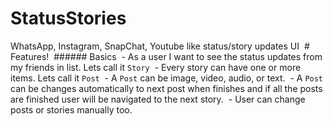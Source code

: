 # StatusStories
WhatsApp, Instagram, SnapChat, Youtube like status/story updates UI
 # Features!  ###### Basics   - As a user I want to see the status updates from my friends in list. Lets call it 
`Story`   - Every story can have one or more items. Lets call it `Post`   - A `Post` can be image, video, audio, or text.   - A `Post` can be changes automatically to next post when finishes and if all the posts are finished user will be navigated to the next story.   - User can change posts or stories manually too.
